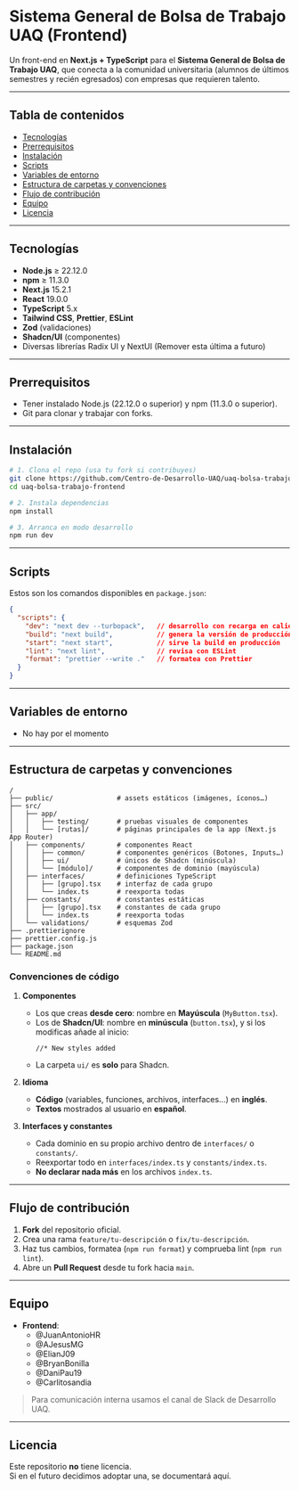 # Sistema General de Bolsa de Trabajo UAQ (Frontend)

Un front-end en **Next.js + TypeScript** para el **Sistema General de Bolsa de Trabajo UAQ**, que conecta a la comunidad universitaria (alumnos de últimos semestres y recién egresados) con empresas que requieren talento.

---

## Tabla de contenidos

- [Tecnologías](#tecnologías)  
- [Prerrequisitos](#prerrequisitos)  
- [Instalación](#instalación)  
- [Scripts](#scripts)  
- [Variables de entorno](#variables-de-entorno)  
- [Estructura de carpetas y convenciones](#estructura-de-carpetas-y-convenciones)  
- [Flujo de contribución](#flujo-de-contribión)  
- [Equipo](#equipo)  
- [Licencia](#licencia)  

---

## Tecnologías

- **Node.js** ≥ 22.12.0  
- **npm** ≥ 11.3.0  
- **Next.js** 15.2.1  
- **React** 19.0.0  
- **TypeScript** 5.x  
- **Tailwind CSS**, **Prettier**, **ESLint**  
- **Zod** (validaciones)  
- **Shadcn/UI** (componentes)  
- Diversas librerías Radix UI y NextUI (Remover esta última a futuro) 

---

## Prerrequisitos

- Tener instalado Node.js (22.12.0 o superior) y npm (11.3.0 o superior).  
- Git para clonar y trabajar con forks.  

---

## Instalación

```bash
# 1. Clona el repo (usa tu fork si contribuyes)
git clone https://github.com/Centro-de-Desarrollo-UAQ/uaq-bolsa-trabajo-frontend.git
cd uaq-bolsa-trabajo-frontend

# 2. Instala dependencias
npm install

# 3. Arranca en modo desarrollo
npm run dev
```

---

## Scripts

Estos son los comandos disponibles en `package.json`:

```json
{
  "scripts": {
    "dev": "next dev --turbopack",   // desarrollo con recarga en caliente
    "build": "next build",           // genera la versión de producción
    "start": "next start",           // sirve la build en producción
    "lint": "next lint",             // revisa con ESLint
    "format": "prettier --write ."   // formatea con Prettier
  }
}
```

---

## Variables de entorno

- No hay por el momento

---

## Estructura de carpetas y convenciones

```
/
├── public/                # assets estáticos (imágenes, íconos…)
├── src/
│   ├── app/
│   │   ├── testing/       # pruebas visuales de componentes
│   │   └── [rutas]/       # páginas principales de la app (Next.js App Router)
│   ├── components/        # componentes React
│   │   ├── common/        # componentes genéricos (Botones, Inputs…)
│   │   ├── ui/            # únicos de Shadcn (minúscula)
│   │   └── [módulo]/      # componentes de dominio (mayúscula)
│   ├── interfaces/        # definiciones TypeScript
│   │   ├── [grupo].tsx    # interfaz de cada grupo
│   │   └── index.ts       # reexporta todas
│   ├── constants/         # constantes estáticas
│   │   ├── [grupo].tsx    # constantes de cada grupo
│   │   └── index.ts       # reexporta todas
│   └── validations/       # esquemas Zod
├── .prettierignore
├── prettier.config.js
├── package.json
└── README.md
```

### Convenciones de código

1. **Componentes**  
   - Los que creas **desde cero**: nombre en **Mayúscula** (`MyButton.tsx`).  
   - Los de **Shadcn/UI**: nombre en **minúscula** (`button.tsx`), y si los modificas añade al inicio:
     ```tsx
     //* New styles added
     ```
   - La carpeta `ui/` es **solo** para Shadcn.

2. **Idioma**  
   - **Código** (variables, funciones, archivos, interfaces…) en **inglés**.  
   - **Textos** mostrados al usuario en **español**.

3. **Interfaces y constantes**  
   - Cada dominio en su propio archivo dentro de `interfaces/` o `constants/`.  
   - Reexportar todo en `interfaces/index.ts` y `constants/index.ts`.  
   - **No declarar nada más** en los archivos `index.ts`.

---

## Flujo de contribución

1. **Fork** del repositorio oficial.  
2. Crea una rama `feature/tu-descripción` o `fix/tu-descripción`.  
3. Haz tus cambios, formatea (`npm run format`) y comprueba lint (`npm run lint`).  
4. Abre un **Pull Request** desde tu fork hacia `main`.  

---

## Equipo

- **Frontend**:  
  - @JuanAntonioHR  
  - @AJesusMG  
  - @ElianJ09
  - @BryanBonilla
  - @DaniPau19
  - @Carlitosandia

> Para comunicación interna usamos el canal de Slack de Desarrollo UAQ.

---

## Licencia

Este repositorio **no** tiene licencia.  
Si en el futuro decidimos adoptar una, se documentará aquí.